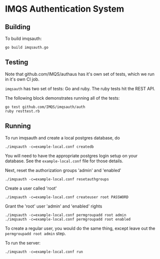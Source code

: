 IMQS Authentication System
==========================

## Building

To build imqsauth:

	go build imqsauth.go

## Testing

Note that github.com/IMQS/authaus has it's own set of tests, which we run
in it's own CI job.

`imqsauth` has two set of tests: Go and ruby. The ruby tests hit the REST API.

The following block demonstrates running all of the tests:

	go test github.com/IMQS/imqsauth/auth
	ruby resttest.rb

## Running

To run imqsauth and create a local postgres database, do

	./imqsauth -c=example-local.conf createdb

You will need to have the appropriate postgres login setup on your database. See the 
`example-local.conf` file for those details.

Next, reset the authorization groups 'admin' and 'enabled'

	./imqsauth -c=example-local.conf resetauthgroups

Create a user called 'root'

	./imqsauth -c=example-local.conf createuser root PASSWORD

Grant the 'root' user 'admin' and 'enabled' rights

	./imqsauth -c=example-local.conf permgroupadd root admin
	./imqsauth -c=example-local.conf permgroupadd root enabled

To create a regular user, you would do the same thing,
except leave out the `permgroupadd root admin` step.

To run the server:

	./imqsauth -c=example-local.conf run
